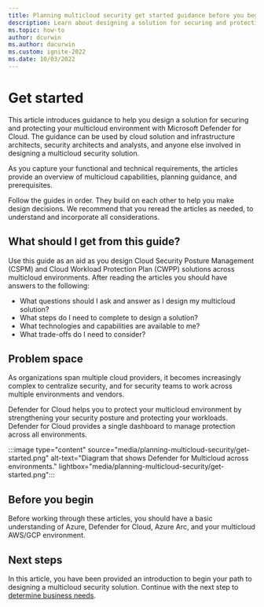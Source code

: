 ```yaml
---
title: Planning multicloud security get started guidance before you begin cloud solution
description: Learn about designing a solution for securing and protecting your multicloud environment with Microsoft Defender for Cloud.
ms.topic: how-to
author: dcurwin
ms.author: dacurwin
ms.custom: ignite-2022
ms.date: 10/03/2022
---
```


# Get started

This article introduces guidance to help you design a solution for securing and protecting your multicloud environment with Microsoft Defender for Cloud. The guidance can be used by cloud solution and infrastructure architects, security architects and analysts, and anyone else involved in designing a multicloud security solution.

As you capture your functional and technical requirements, the articles provide an overview of multicloud capabilities, planning guidance, and prerequisites.

Follow the guides in order. They build on each other to help you make design decisions. We recommend that you reread the articles as needed, to understand and incorporate all considerations.

## What should I get from this guide?

Use this guide as an aid as you design Cloud Security Posture Management (CSPM) and Cloud Workload Protection Plan (CWPP) solutions across multicloud environments. After reading the articles you should have answers to the following:

- What questions should I ask and answer as I design my multicloud solution?
- What steps do I need to complete to design a solution?
- What technologies and capabilities are available to me?
- What trade-offs do I need to consider?

## Problem space

As organizations span multiple cloud providers, it becomes increasingly complex to centralize security, and for security teams to work across multiple environments and vendors.

Defender for Cloud helps you to protect your multicloud environment by strengthening your security posture and protecting your workloads. Defender for Cloud provides a single dashboard to manage protection across all environments.

:::image type="content" source="media/planning-multicloud-security/get-started.png" alt-text="Diagram that shows Defender for Multicloud across environments." lightbox="media/planning-multicloud-security/get-started.png":::

## Before you begin

Before working through these articles, you should have a basic understanding of Azure, Defender for Cloud, Azure Arc, and your multicloud AWS/GCP environment.

## Next steps

In this article, you have been provided an introduction to begin your path to designing a multicloud security solution. Continue with the next step to [determine business needs](plan-multicloud-security-determine-business-needs.md).

